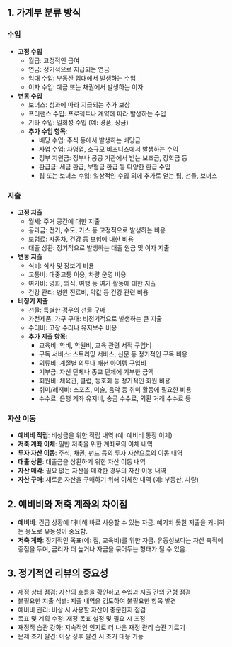 ## 1. 가계부 분류 방식

### 수입

- **고정 수입**
    - 월급: 고정적인 급여
    - 연금: 정기적으로 지급되는 연금
    - 임대 수입: 부동산 임대에서 발생하는 수입
    - 이자 수입: 예금 또는 채권에서 발생하는 이자
- **변동 수입**
    - 보너스: 성과에 따라 지급되는 추가 보상
    - 프리랜스 수입: 프로젝트나 계약에 따라 발생하는 수입
    - 기타 수입: 일회성 수입 (예: 경품, 상금)
    - **추가 수입 항목**:
        - 배당 수입: 주식 등에서 발생하는 배당금
        - 사업 수입: 자영업, 소규모 비즈니스에서 발생하는 수익
        - 정부 지원금: 정부나 공공 기관에서 받는 보조금, 장학금 등
        - 환급금: 세금 환급, 보험금 환급 등 다양한 환급 수입
        - 팁 또는 보너스 수입: 일상적인 수입 외에 추가로 얻는 팁, 선물, 보너스

### 지출

- **고정 지출**
    - 월세: 주거 공간에 대한 지출
    - 공과금: 전기, 수도, 가스 등 고정적으로 발생하는 비용
    - 보험료: 자동차, 건강 등 보험에 대한 비용
    - 대출 상환: 정기적으로 발생하는 대출 원금 및 이자 지출
- **변동 지출**
    - 식비: 식사 및 장보기 비용
    - 교통비: 대중교통 이용, 차량 운영 비용
    - 여가비: 영화, 외식, 여행 등 여가 활동에 대한 지출
    - 건강 관리: 병원 진료비, 약값 등 건강 관련 비용
- **비정기 지출**
    - 선물: 특별한 경우의 선물 구매
    - 가전제품, 가구 구매: 비정기적으로 발생하는 큰 지출
    - 수리비: 고장 수리나 유지보수 비용
    - **추가 지출 항목**:
        - 교육비: 학비, 학원비, 교육 관련 서적 구입비
        - 구독 서비스: 스트리밍 서비스, 신문 등 정기적인 구독 비용
        - 의류비: 계절별 의류나 패션 아이템 구입비
        - 기부금: 자선 단체나 종교 단체에 기부한 금액
        - 회원비: 체육관, 클럽, 동호회 등 정기적인 회원 비용
        - 취미/레저비: 스포츠, 미술, 음악 등 취미 활동에 필요한 비용
        - 수수료: 은행 계좌 유지비, 송금 수수료, 외환 거래 수수료 등

### 자산 이동

- **예비비 적립**: 비상금을 위한 적립 내역 (예: 예비비 통장 이체)
- **저축 계좌 이체**: 일반 저축을 위한 계좌로의 이체 내역
- **투자 자산 이동**: 주식, 채권, 펀드 등의 투자 자산으로의 이동 내역
- **대출 상환**: 대출금을 상환하기 위한 자산 이동 내역
- **자산 매각**: 필요 없는 자산을 매각한 경우의 자산 이동 내역
- **자산 구매**: 새로운 자산을 구매하기 위해 이체한 내역 (예: 부동산, 차량)

## 2. 예비비와 저축 계좌의 차이점

- **예비비**: 긴급 상황에 대비해 바로 사용할 수 있는 자금. 예기치 못한 지출을 커버하는 용도로 유동성이 중요함.
- **저축 계좌**: 장기적인 목표(예: 집, 교육비)를 위한 자금. 유동성보다는 자산 축적에 중점을 두며, 금리가 더 높거나 자금을 묶어두는 형태가 될 수 있음.

## 3. 정기적인 리뷰의 중요성

- 재정 상태 점검: 자산의 흐름을 확인하고 수입과 지출 간의 균형 점검
- 불필요한 지출 식별: 지출 내역을 검토하여 불필요한 항목 발견
- 예비비 관리: 비상 시 사용할 자산이 충분한지 점검
- 목표 및 계획 수정: 재정 목표 설정 및 필요 시 조정
- 재정적 습관 강화: 지속적인 인지로 더 나은 재정 관리 습관 기르기
- 문제 조기 발견: 이상 징후 발견 시 조기 대응 가능